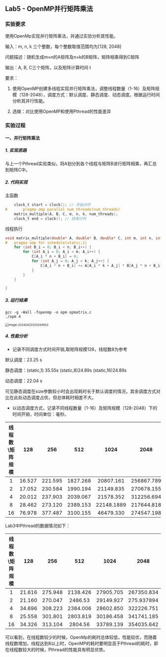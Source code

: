 ## Lab5 - OpenMP并行矩阵乘法

### 实验要求

使用OpenMp实现并行矩阵乘法，并通过实验分析其性能。

输入：m, n, k 三个整数，每个整数取值范围均为[128, 2048]

问题描述：随机生成m×n的A矩阵及n×k的B矩阵，矩阵相乘得到C矩阵

输出：A, B, C三个矩阵，以及矩阵计算时间 t

要求：

1. 使用OpenMP创建多线程实现并行矩阵乘法，调整线程数量（1-16）及矩阵规模（128-2048），调度方式：默认调度、静态调度、动态调度。根据运行时间分析其并行性能。

2. 选做：对比使用OpenMP和使用Pthread的性能差异

### 实验过程

#### 一、并行矩阵乘法

##### 1. 实现思路

与上一个Pthread实验类似，将A划分到各个线程与矩阵B进行矩阵相乘，再汇总到矩阵C中。

##### 2. 代码实现

主函数

```c
    clock_t start = clock(); // 开始计时
#       pragma omp parallel num_threads(num_threads)
    matrix_multiple(A, B, C, m, n, k, num_threads);
    clock_t end = clock(); // 结束计时
```

线程执行

```c
void matrix_multiple(double* A, double* B, double* C, int m, int n, int k, int num_threads) {
#   pragma omp for schedule(static,1)
    for (int B_i = 0; B_i < n; B_i++) {
        for (int A_i = 0; A_i < m; A_i++) {
            C[A_i * n + B_i] = 0;
            for (int A_j = 0; A_j < k; A_j++) {
                C[A_i * n + B_i] += A[A_i * k + A_j] * B[A_j * n + B_i];
            }
        }
    }

}
```

##### 3. 运行结果

```shell
gcc -g -Wall -fopenmp -o opm opmatrix.c
./opm 4
```

<img src="https://gitee.com/e-year/images/raw/master/img/202404222054946.png" alt="image-20240422205349552" style="zoom:67%;" />

##### 4. 性能分析

- 记录不同调度方式时间开销,取矩阵规模128，线程数8为参考

默认调度：23.25 s

静态调度：(static,1) 35.55s 	(static,8)24.89s	 (static,16)24.89s

动态调度：22.04 s

可见静态调度在size参数较小时会出现耗时长于默认调度的情况，其余调度方式对比在此处动态调度占优，但总体耗时相差不大。

- 以动态调度方式，记录不同线程数量（1-16）及矩阵规模（128-2048）下的时间开销，时间单位：毫秒。

| 线程数\矩阵规模 |  128   |   256   |   512    |    1024    |    2048    |
| :-------------: | :----: | :-----: | :------: | :--------: | :--------: |
|        1        | 16.527 | 221.595 | 1827.268 | 20807.161  | 256867.789 |
|        2        | 17.052 | 230.584 | 1990.194 | 21149.835  | 270678.155 |
|        4        | 20.012 | 237.903 | 2039.067 | 21578.352  | 312256.694 |
|        8        | 28.462 | 273.120 | 2389.153 | 22148.1889 | 217644.818 |
|       16        | 76.978 | 377.487 | 3100.155 | 46479.330  | 274547.198 |

Lab3中Pthread的数据情况如下：

| 线程数\矩阵规模 |  128   |   256   |   512    |   1024    |    2048    |
| :-------------: | :----: | :-----: | :------: | :-------: | :--------: |
|        1        | 21.616 | 275.948 | 2138.426 | 27905.705 | 267350.834 |
|        2        | 21.160 | 270.047 | 2486.53  | 29149.927 | 275.937894 |
|        4        | 34.696 | 308.223 | 2384.006 | 28602.850 | 322226.751 |
|        8        | 25.558 | 301.801 | 2803.819 | 30186.458 | 341741.185 |
|       16        | 34.326 | 313.104 | 2804.56  | 33789.139 | 354035.642 |

可以看到，在线程数较少的时候，OpenMp的耗时总体较低，性能较优，而随着线程数增加，线程达到8以上时，OpenMP的耗时要明显高于Pthread的耗时，即在线程数较大的时候，Pthread的性能具有明显优势。

